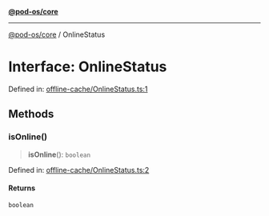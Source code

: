 [**@pod-os/core**](../README.md)

***

[@pod-os/core](../globals.md) / OnlineStatus

# Interface: OnlineStatus

Defined in: [offline-cache/OnlineStatus.ts:1](https://github.com/pod-os/PodOS/blob/05359ae5a5ec21be7fe13c91bc776d19e0a5d007/core/src/offline-cache/OnlineStatus.ts#L1)

## Methods

### isOnline()

> **isOnline**(): `boolean`

Defined in: [offline-cache/OnlineStatus.ts:2](https://github.com/pod-os/PodOS/blob/05359ae5a5ec21be7fe13c91bc776d19e0a5d007/core/src/offline-cache/OnlineStatus.ts#L2)

#### Returns

`boolean`
